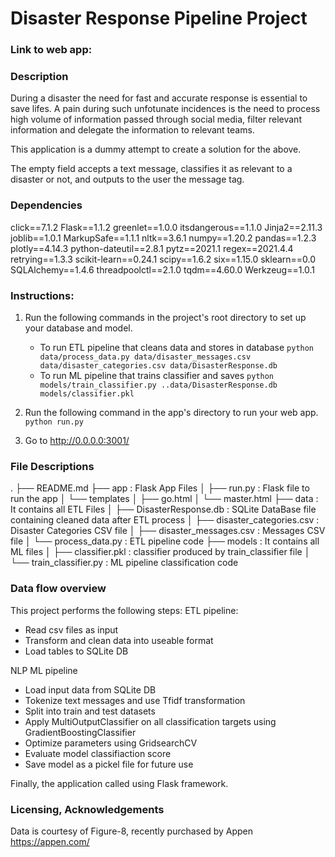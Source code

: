 # Disaster Response Pipeline Project
### Link to web app:

### Description
During a disaster the need for fast and accurate response is essential to save lifes.
A pain during such unfotunate incidences is the need to process high volume of information passed through social media, 
filter relevant information and delegate the information to relevant teams.

This application is a dummy attempt to create a solution for the above. 

The empty field accepts a text message, classifies it as relevant to a disaster or not, and outputs to the user the message tag.   

### Dependencies
click==7.1.2
Flask==1.1.2
greenlet==1.0.0
itsdangerous==1.1.0
Jinja2==2.11.3
joblib==1.0.1
MarkupSafe==1.1.1
nltk==3.6.1
numpy==1.20.2
pandas==1.2.3
plotly==4.14.3
python-dateutil==2.8.1
pytz==2021.1
regex==2021.4.4
retrying==1.3.3
scikit-learn==0.24.1
scipy==1.6.2
six==1.15.0
sklearn==0.0
SQLAlchemy==1.4.6
threadpoolctl==2.1.0
tqdm==4.60.0
Werkzeug==1.0.1


### Instructions:
1. Run the following commands in the project's root directory to set up your database and model.

    - To run ETL pipeline that cleans data and stores in database
        `python data/process_data.py data/disaster_messages.csv data/disaster_categories.csv data/DisasterResponse.db`
    - To run ML pipeline that trains classifier and saves
        `python models/train_classifier.py ..data/DisasterResponse.db models/classifier.pkl`

2. Run the following command in the app's directory to run your web app.
    `python run.py`

3. Go to http://0.0.0.0:3001/

### File Descriptions
.
├── README.md
├── app : Flask App Files
│ ├── run.py : Flask file to  run the app
│ └── templates
│ ├── go.html
│ └── master.html
├── data : It contains all ETL Files 
│ ├── DisasterResponse.db :  SQLite DataBase file containing cleaned data after ETL process
│ ├── disaster_categories.csv :  Disaster Categories CSV file
│ ├── disaster_messages.csv : Messages CSV file
│ └── process_data.py : ETL pipeline code
├── models : It contains all ML files
│ ├── classifier.pkl : classifier produced by train_classifier file
│ └── train_classifier.py : ML pipeline classification code

### Data flow overview
This project performs the following steps:
ETL pipeline:
- Read csv files as input
- Transform and clean data into useable format
- Load tables to SQLite DB

NLP ML pipeline
- Load input data from SQLite DB
- Tokenize text messages and use Tfidf transformation
- Split into train and test datasets 
- Apply MultiOutputClassifier on all classification targets using GradientBoostingClassifier  
- Optimize parameters using GridsearchCV
- Evaluate model classifiaction score
- Save model as a pickel file for future use

Finally, the application called using Flask framework.


### Licensing, Acknowledgements
Data is courtesy of Figure-8, recently purchased by Appen https://appen.com/